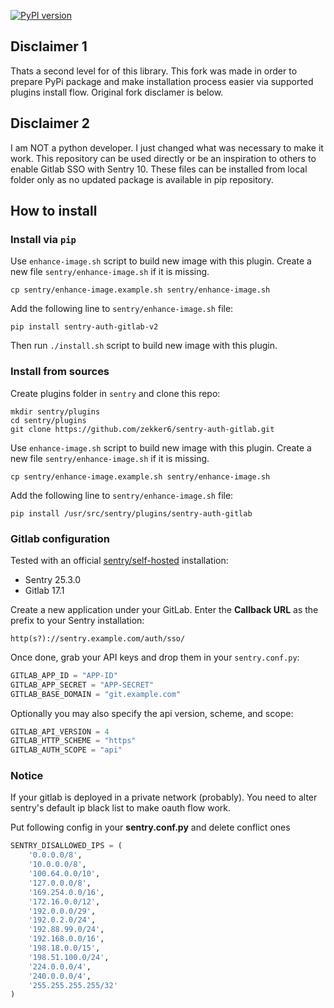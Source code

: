 [![PyPI version](https://badge.fury.io/py/sentry-auth-gitlab-v2.svg)](https://badge.fury.io/py/sentry-auth-gitlab-v2)

## Disclaimer 1
Thats a second level for of this library. This fork was made in order to prepare PyPi package and make installation process easier via supported plugins install flow.
Original fork disclamer is below.

## Disclaimer 2
I am NOT a python developer. I just changed what was necessary to make it work. This repository can be used directly or be an inspiration to others to enable Gitlab SSO with Sentry 10. These files can be installed from local folder only as no updated package is available in pip repository.

## How to install

### Install via `pip`

Use `enhance-image.sh` script to build new image with this plugin.
Create a new file `sentry/enhance-image.sh` if it is missing.
```shell
cp sentry/enhance-image.example.sh sentry/enhance-image.sh
```

Add the following line to `sentry/enhance-image.sh` file:
```shell
pip install sentry-auth-gitlab-v2
```

Then run `./install.sh` script to build new image with this plugin.

### Install from sources

Create plugins folder in `sentry` and clone this repo:
```shell
mkdir sentry/plugins
cd sentry/plugins
git clone https://github.com/zekker6/sentry-auth-gitlab.git
```

Use `enhance-image.sh` script to build new image with this plugin.
Create a new file `sentry/enhance-image.sh` if it is missing.
```shell
cp sentry/enhance-image.example.sh sentry/enhance-image.sh
```

Add the following line to `sentry/enhance-image.sh` file:
```shell
pip install /usr/src/sentry/plugins/sentry-auth-gitlab
```

### Gitlab configuration

Tested with an official [sentry/self-hosted](https://github.com/getsentry/self-hosted) installation:
- Sentry 25.3.0
- Gitlab 17.1

Create a new application under your GitLab.
Enter the **Callback URL** as the prefix to your Sentry installation:
```
http(s?)://sentry.example.com/auth/sso/
```

Once done, grab your API keys and drop them in your `sentry.conf.py`:

```python
GITLAB_APP_ID = "APP-ID"
GITLAB_APP_SECRET = "APP-SECRET"
GITLAB_BASE_DOMAIN = "git.example.com"
```

Optionally you may also specify the api version, scheme, and scope:

```python
GITLAB_API_VERSION = 4
GITLAB_HTTP_SCHEME = "https"
GITLAB_AUTH_SCOPE = "api"
```

### Notice

If your gitlab is deployed in a private network (probably).
You need to alter sentry's default ip black list to make oauth flow work.

Put following config in your **sentry.conf.py** and delete conflict ones


```python
SENTRY_DISALLOWED_IPS = (
    '0.0.0.0/8',
    '10.0.0.0/8',
    '100.64.0.0/10',
    '127.0.0.0/8',
    '169.254.0.0/16',
    '172.16.0.0/12',
    '192.0.0.0/29',
    '192.0.2.0/24',
    '192.88.99.0/24',
    '192.168.0.0/16',
    '198.18.0.0/15',
    '198.51.100.0/24',
    '224.0.0.0/4',
    '240.0.0.0/4',
    '255.255.255.255/32'
)
```

